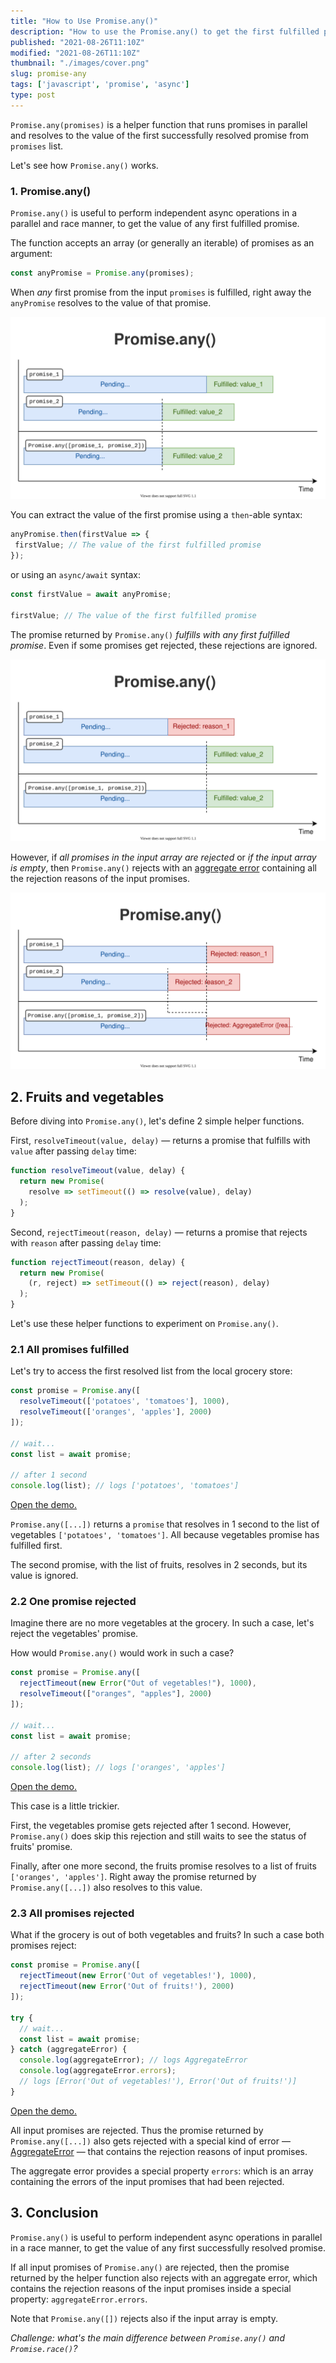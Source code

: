 ```yaml
---
title: "How to Use Promise.any()"
description: "How to use the Promise.any() to get the first fulfilled promise from an array of promises."
published: "2021-08-26T11:10Z"
modified: "2021-08-26T11:10Z"
thumbnail: "./images/cover.png"
slug: promise-any
tags: ['javascript', 'promise', 'async']
type: post
---
```


`Promise.any(promises)` is a helper function that runs promises in parallel and resolves to the value of the first successfully resolved promise from `promises` list.  

Let's see how `Promise.any()` works.  

<Affiliate type="traversyJavaScript" />

### 1. Promise.any()

`Promise.any()` is useful to perform independent async operations in a parallel and race manner, to get the value of any first fulfilled promise.  

The function accepts an array (or generally an iterable) of promises as an argument:

```javascript
const anyPromise = Promise.any(promises);
```

When *any* first promise from the input `promises` is fulfilled, right away the `anyPromise` resolves to the value of that promise. 

![Promise.any(): All fulfilled](./images/all-fulfilled-2.svg)

You can extract the value of the first promise using a `then`-able syntax:

```javascript
anyPromise.then(firstValue => {
 firstValue; // The value of the first fulfilled promise
});
```

or using an `async/await` syntax:  

```javascript
const firstValue = await anyPromise;

firstValue; // The value of the first fulfilled promise
```

The promise returned by `Promise.any()` *fulfills with any first fulfilled promise*. Even if some promises get rejected, these rejections are ignored.  

![Promise.any(): First fulfilled, rejected ignored](./images/rejected-ignored-3.svg)

However, if *all promises in the input array are rejected* or *if the input array is empty*, then `Promise.any()` rejects with an [aggregate error](https://developer.mozilla.org/en-US/docs/Web/JavaScript/Reference/Global_Objects/AggregateError) containing all the rejection reasons of the input promises.  

![Promise.any(): All rejected](./images/all-rejected-2.svg)

## 2. Fruits and vegetables

Before diving into `Promise.any()`, let's define 2 simple helper functions.  

First, `resolveTimeout(value, delay)` &mdash; returns a promise that fulfills with `value` after passing `delay` time:

```javascript
function resolveTimeout(value, delay) {
  return new Promise(
    resolve => setTimeout(() => resolve(value), delay)
  );
}
```

Second, `rejectTimeout(reason, delay)` &mdash; returns a promise that rejects with `reason` after passing `delay` time:

```javascript 
function rejectTimeout(reason, delay) {
  return new Promise(
    (r, reject) => setTimeout(() => reject(reason), delay)
  );
}
```

Let's use these helper functions to experiment on `Promise.any()`.  

### 2.1 All promises fulfilled

Let's try to access the first resolved list from the local grocery store:

```javascript mark=2,3
const promise = Promise.any([
  resolveTimeout(['potatoes', 'tomatoes'], 1000),
  resolveTimeout(['oranges', 'apples'], 2000)
]);

// wait...
const list = await promise;

// after 1 second
console.log(list); // logs ['potatoes', 'tomatoes']
```

[Open the demo.](https://codesandbox.io/s/first-fulfilled-w89h7?file=/src/index.js)

`Promise.any([...])` returns a `promise` that resolves in 1 second to the list of vegetables `['potatoes', 'tomatoes']`. All because vegetables promise has fulfilled first.  

The second promise, with the list of fruits, resolves in 2 seconds, but its value is ignored.  

### 2.2 One promise rejected

Imagine there are no more vegetables at the grocery. In such a case, let's reject the vegetables' promise.  

How would `Promise.any()` would work in such a case?  

```javascript mark=2
const promise = Promise.any([
  rejectTimeout(new Error("Out of vegetables!"), 1000),
  resolveTimeout(["oranges", "apples"], 2000)
]);

// wait...
const list = await promise;

// after 2 seconds
console.log(list); // logs ['oranges', 'apples']
```

[Open the demo.](https://codesandbox.io/s/one-rejected-dkxrw?file=/src/index.js)

This case is a little trickier.  

First, the vegetables promise gets rejected after 1 second. However, `Promise.any()` does skip this rejection and still waits to see the status of fruits' promise.  

Finally, after one more second, the fruits promise resolves to a list of fruits `['oranges', 'apples']`. Right away the promise returned by `Promise.any([...])` also resolves to this value.  

### 2.3 All promises rejected

What if the grocery is out of both vegetables and fruits? In such a case both promises reject:

```javascript mark=2:3
const promise = Promise.any([
  rejectTimeout(new Error('Out of vegetables!'), 1000),
  rejectTimeout(new Error('Out of fruits!'), 2000)
]);

try {
  // wait...
  const list = await promise;
} catch (aggregateError) {
  console.log(aggregateError); // logs AggregateError
  console.log(aggregateError.errors); 
  // logs [Error('Out of vegetables!'), Error('Out of fruits!')]
}
```

[Open the demo.](https://codesandbox.io/s/all-rejected-fbwgu?file=/src/index.js:283-297)

All input promises are rejected. Thus the promise returned by `Promise.any([...])` also gets rejected with a special kind of error &mdash; [AggregateError](https://developer.mozilla.org/en-US/docs/Web/JavaScript/Reference/Global_Objects/AggregateError) &mdash; that contains the rejection reasons of input promises. 

The aggregate error provides a special property `errors`: which is an array containing the errors of the input promises that had been rejected.  

## 3. Conclusion

`Promise.any()` is useful to perform independent async operations in parallel in a race manner, to get the value of any first successfully resolved promise.  

If all input promises of `Promise.any()` are rejected, then the promise returned by the helper function also rejects with an aggregate error, which contains the rejection reasons of the input promises inside a special property: `aggregateError.errors`.  

Note that `Promise.any([])` rejects also if the input array is empty.  

*Challenge: what's the main difference between `Promise.any()` and `Promise.race()`?*
